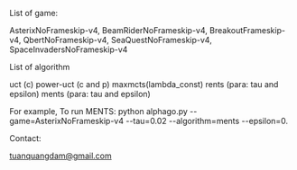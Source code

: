 List of game:

AsterixNoFrameskip-v4,
BeamRiderNoFrameskip-v4,
BreakoutFrameskip-v4,
QbertNoFrameskip-v4,
SeaQuestNoFrameskip-v4,
SpaceInvadersNoFrameskip-v4

List of algorithm

uct (c)
power-uct (c and p)
maxmcts(lambda_const)
rents (para: tau and epsilon)
ments (para: tau and epsilon)

For example, To run MENTS:
python alphago.py --game=AsterixNoFrameskip-v4 --tau=0.02 --algorithm=ments --epsilon=0.

Contact:

tuanquangdam@gmail.com
